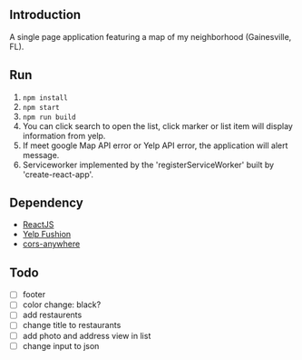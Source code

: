 ## Introduction

A single page application featuring a map of my neighborhood (Gainesville, FL).

## Run

1. `npm install`
2. `npm start`
3. `npm run build`
4. You can click search to open the list, click marker or list item will display information from yelp.
5. If meet google Map API error or Yelp API error, the application will alert message.
6. Serviceworker implemented by the 'registerServiceWorker' built by 'create-react-app'.

## Dependency
- [ReactJS](https://reactjs.org/)
- [Yelp Fushion](https://www.yelp.com/fusion)
- [cors-anywhere](https://github.com/Rob--W/cors-anywhere)


## Todo
- [ ] footer
- [ ] color change: black?
- [ ] add restaurents
- [ ] change title to restaurants
- [ ] add photo and address view in list
- [ ] change input to json 